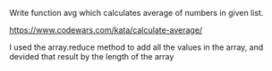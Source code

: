 Write function avg which calculates average of numbers in given list.

https://www.codewars.com/kata/calculate-average/

I used the array.reduce method to add all the values in the array, and devided that result by the length of the array